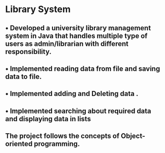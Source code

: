 # Library System
## • Developed a university library management system in Java that handles multiple type of users as admin/librarian with different responsibility.
## • Implemented reading data from file and saving data to file.
## • Implemented adding and Deleting data .
## • Implemented searching about required data and displaying data in lists
## The project follows the concepts of Object-oriented programming.
